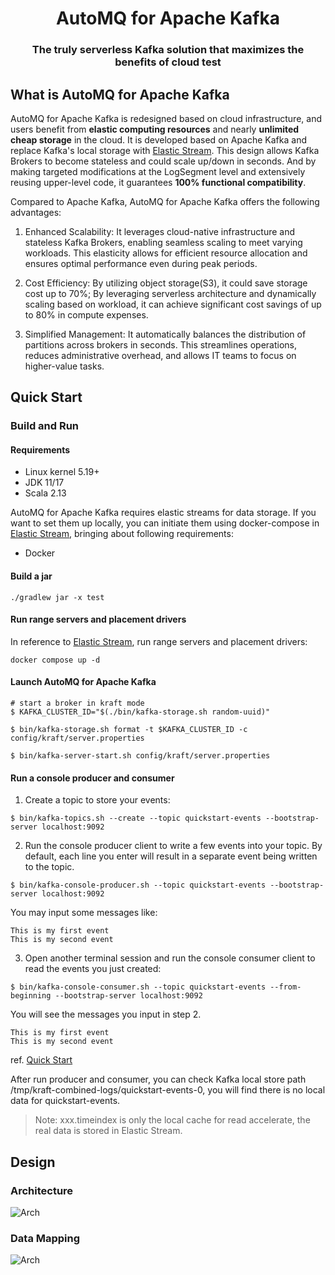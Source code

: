 <h1 align="center">
AutoMQ for Apache Kafka
</h1>
<h3 align="center">
    The truly serverless Kafka solution that maximizes the benefits of cloud
test
</h3>

## What is AutoMQ for Apache Kafka
AutoMQ for Apache Kafka is redesigned based on cloud infrastructure, and users 
benefit from 
**elastic computing resources** and nearly **unlimited cheap storage** in 
the cloud. It is developed based on Apache Kafka and replace Kafka's local storage with  [Elastic Stream](https://github.com/AutoMQ/elastic-stream). This design allows Kafka Brokers to become stateless and could scale up/down in seconds. And by making targeted modifications at the LogSegment level and extensively reusing upper-level code, it guarantees **100% functional compatibility**.

Compared to Apache Kafka, AutoMQ for Apache Kafka offers the following advantages:

1. Enhanced Scalability: It leverages cloud-native infrastructure and stateless Kafka Brokers, enabling seamless scaling to meet varying workloads. This elasticity allows for efficient resource allocation and ensures optimal performance even during peak periods.

2. Cost Efficiency: By utilizing object storage(S3), it could save storage cost up to 70%; By leveraging serverless architecture and dynamically scaling based on workload, it can achieve significant cost savings of up to 80% in compute expenses.

3. Simplified Management: It automatically balances the distribution of partitions across brokers in seconds. This streamlines operations, reduces administrative overhead, and allows IT teams to focus on higher-value tasks.


## Quick Start
### Build and Run
#### Requirements
- Linux kernel 5.19+
- JDK 11/17
- Scala 2.13

AutoMQ for Apache Kafka requires elastic streams for data storage. If you want to set them up locally, you can initiate them using docker-compose in [Elastic Stream](https://github.com/AutoMQ/elastic-stream/tree/develop/dist/docker-compose), bringing about following requirements:
- Docker 

#### Build a jar
``` shell
./gradlew jar -x test
```

#### Run range servers and placement drivers
In reference to [Elastic Stream](https://github.com/AutoMQ/elastic-stream/tree/develop/dist/docker-compose), run range servers and placement drivers:
``` shell
docker compose up -d 
```

#### Launch AutoMQ for Apache Kafka
``` shell
# start a broker in kraft mode
$ KAFKA_CLUSTER_ID="$(./bin/kafka-storage.sh random-uuid)"

$ bin/kafka-storage.sh format -t $KAFKA_CLUSTER_ID -c config/kraft/server.properties

$ bin/kafka-server-start.sh config/kraft/server.properties
```

#### Run a console producer and consumer
1. Create a topic to store your events:
``` shell
$ bin/kafka-topics.sh --create --topic quickstart-events --bootstrap-server localhost:9092
```

2. Run the console producer client to write a few events into your topic. By default, each line you enter will result in a separate event being written to the topic.
``` shell
$ bin/kafka-console-producer.sh --topic quickstart-events --bootstrap-server localhost:9092
```
You may input some messages like:
``` shell
This is my first event
This is my second event
```

3. Open another terminal session and run the console consumer client to read the events you just created:
``` shell
$ bin/kafka-console-consumer.sh --topic quickstart-events --from-beginning --bootstrap-server localhost:9092
```
You will see the messages you input in step 2.
``` shell
This is my first event
This is my second event
```
ref. [Quick Start](https://kafka.apache.org/quickstart#quickstart_send)

After run producer and consumer, you can check Kafka local store path /tmp/kraft-combined-logs/quickstart-events-0, you will find there is no local data for quickstart-events.
> Note: xxx.timeindex is only the local cache for read accelerate,
> the real data is stored in Elastic Stream.

## Design
### Architecture
![Arch](docs/images/akf_architecture.png)

### Data Mapping
![Arch](docs/images/akf_data_mapping.png)

